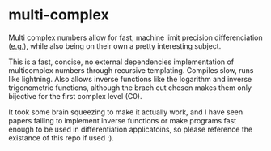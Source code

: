 # multi-complex

Multi complex numbers allow for fast, machine limit precision differenciation ([e.g.](https://dl.acm.org/doi/abs/10.1145/3378538)), while also being
on their own a pretty interesting subject.

This is a fast, concise, no external dependencies implementation of multicomplex numbers through recursive templating. Compiles slow, runs like
lightning. Also allows inverse functions like the logarithm and inverse trigonometric functions, although the brach cut chosen makes them 
only bijective for the first complex level (C0).

It took some brain squeezing to make it actually work, and I have seen papers failing to implement inverse functions or make programs fast enough
to be used in differentiation applicatoins, so please reference the existance of this repo if used :). 
